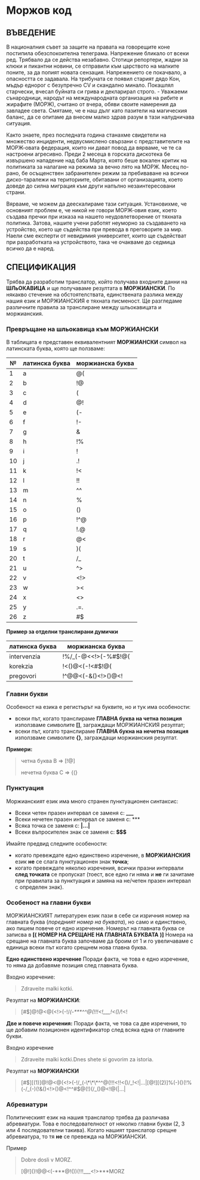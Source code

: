 # Моржов код

## ВЪВЕДЕНИЕ

В националния съвет за защите на правата на говорещите коне постипила обезспокоителна телеграма. Напрежение бликало от всеки ред. Трябвало да се действа незабавно. Стотици репортери, жадни за клюки и пикантни новини, се отправили към царството на малките поните, за да попият новата сензация. Напрежението се покачвало, а опасността се задавала. На трибуната се появил старият дядо Кон, мъдър еднорог с безупречно CV и скандално минало. Покашлял старчески, вчесал буйната си грива и декларирал строго.
    - Уважаеми сънародници, народът на международната организация на рибите и жирафите (МОРЖ), считано от вчера, обяви своите намерения да завладее света. Смятаме, че е наш дълг като пазители на магическия баланс, да се опитаме да внесем малко здрав разум в тази налудничава ситуация. 

Както знаете, през последната година станахме свидетели на множество инциденти, недвусмислено свързани с представителите на МОРЖ-овата федерация, които ни дават повод да вярваме, че те са настроени агресивно.
Преди 2 месеца в горската дискотека бе извършено нападение над баба Марта, която беше вокален критик на политиката за налагане на режима за вечно лято на МОРЖ.
Месец по-рано, бе осъщенствен забранителен режим за пребиваване на всички диско-таралежи на териториите, обитавани от организацията, което доведе до силна миграция към други напълно незаинтересовани страни. 

Вярваме, че можем да деескалираме тази ситуация. Установихме, че основният проблем е, че никой не говори МОРЖ-овия език, което създава пречки при изказа на нашето неудовлетворение от тяхната политика. Затова, нашите учени работят неуморно за създаването на устройство, което ще съдейства при превода в преговорите за мир. Наели сме експерти от невидимия университет, които ще съдействат при разработката на устройството, така че очакваме до седмица всичко да е наред. 

## СПЕЦИФИКАЦИЯ

Трябва да разработим транслатор, който получава входните данни на **ШЛьОКАВИЦА** и ще получаваме резултата в **МОРЖИАНСКИ**. По някакво стечение на обстоятелствата, единствената разлика между нашия език и МОРЖИАНСКИЯ е тяхната писменост. Ще разгледаме различните правила за транслиране между шльокавицата и моржианския.

### Превръщане на шльокавица към МОРЖИАНСКИ

В таблицата е представен еквивалентният **МОРЖИАНСКИ** символ на латинската буква, която ще ползваме:

 №  | латинска буква | моржианска буква |
----|----------------|------------------|
1   | a              | @(               |
2   | b              | !@               |
3   | c              | (                |
4   | d              | @!               |
5   | e              | (-               |
6   | f              | !-               |
7   | g              | &                |
8   | h              | !%               |
9   | i              | !                |
10  | j              | .!               |
11  | k              | !<               |
12  | l              | !!               |
13  | m              | ^^               |
14  | n              | %                |
15  | o              | ()               |
16  | p              | !^@              |
17  | q              | !.@              |
18  | r              | @<               |
19  | s              | )(               |
20  | t              | /_               |
21  | u              | ^>               |
22  | v              | <!>              |
23  | w              | ><               |
24  | x              | <>               |
25  | y              | .=.              |
26  | z              | #$               |

**Пример за отделни транслирани думички**

| латинска буква | моржианска буква     |
|----------------|----------------------|
| intervenzia    | !%/_(-@<<!>(-%#$!@(  |
| korekzia       | !<()@<(-!<#$!@(      |
| pregovori       | !^@@<(-&()<!>()@<!  |


### Главни букви

Особеност на езика е регистърът на буквите, но и тук има особености:
- всеки път, когато транслираме **ГЛАВНА буква на четна позиция** използваме символите **[]**, заграждащи МОРЖИАНСКИЯ резултат;
- всеки път, когато транслираме **ГЛАВНА букна на нечетна позиция** използваме символите **{}**, заграждащи моржианския резултат.

**Примери:**
> четна буква B =>  [!@]
> 
> нечетна буква C =>  {(}

### Пунктуация

Моржианският език има много странен пунктуационен синтаксис:
- Всеки четен празен интервал се заменя с: **___**
- Всеки нечетен празен интервал се заменя с: ***
- Всяка точка се заменя с: **|...|**
- Всеки въпросителен знак се заменя с: **$$$**

Имайте предвид следните особености:
- когато превеждате едно единствено изречение, в **МОРЖИАНСКИЯ** език **не** се слага пунктуационен знак **точка**;
- когато превеждате няколко изречения, всички празни интервали **след точката** се пропускат (тоест, все едно ги няма и **не** ги зачитаме при правилата за пунктуация и замяна на не/четен празен интервал с определен знак).

### Особеност на главни букви

МОРЖИАНСКИЯТ литературен език пази в себе си изричния номер на главната буква (_поредният номер на буквата_), но само и единствено, ако пишем повече от едно изречение. Номерът на главната буква се записва в **[(** **НОМЕР НА СРЕЩАНЕ НА ГЛАВНАТА БУКВАТА** **)]** Номера на срещане на главната буква започваме да броим от 1 и го увеличаваме с единица всеки път когато срещнем нова главна буква.

**Едно единствено изречение**
Поради факта, че това е едно изречение, то няма да добавяме позиция след главната буква.

Входно изречение:
> Zdraveite malki kotki.

Резултат на **МОРЖИАНСКИ**:
> [#$]@!@<@(<!>(-!/_(-\*\*\*^^@(!!!<!\_\_\_!<()/_!<!


**Две и повече изречения:**
Поради факта, че това са две изречения, то ще добавим позиционен идентификатор след всяка една от главните букви.

Входно изречение
> Zdraveite malki kotki.Dnes shete si govorim za istoria.

Резултат на **МОРЖИАНСКИ**
> [#$][(1)]@!@<@(<!>(-!/_(-\*\*\*^^@(!!!<!!<()/_!<!|...|[@!][(2)]%(-)()(!%(-/_(-)(!&()<!>()@<!^^#$@(!)(/_()@<!@(|...|

### Абревиатури

Политическият език на нашия транслатор трябва да различава абревиатури. Това е последователност от няколко главни букви (2, 3 или 4 последователни такива). Когато нашият транслатор срещне абревиатура, то тя **не** се превежда на МОРЖИАНСКИ.

Пример
> Dobre dosli v MORZ.
> 
> \[@!\]()!@@<(-\*\*\*@!())(!!!\_\_\_<!>\*\*\*MORZ
